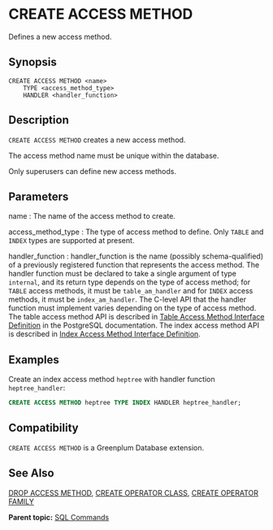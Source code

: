 # CREATE ACCESS METHOD

Defines a new access method.

## <a id="section2"></a>Synopsis 

``` {#sql_command_synopsis}
CREATE ACCESS METHOD <name>
    TYPE <access_method_type>
    HANDLER <handler_function>
```

## <a id="section3"></a>Description 

`CREATE ACCESS METHOD` creates a new access method.

The access method name must be unique within the database.

Only superusers can define new access methods.


## <a id="section4"></a>Parameters 

name
:   The name of the access method to create.

access\_method\_type
:   The type of access method to define. Only `TABLE` and `INDEX` types are supported at present.

handler\_function
:   handler\_function is the name \(possibly schema-qualified\) of a previously registered function that represents the access method. The handler function must be declared to take a single argument of type `internal`, and its return type depends on the type of access method; for `TABLE` access methods, it must be `table_am_handler` and for `INDEX` access methods, it must be `index_am_handler`. The C-level API that the handler function must implement varies depending on the type of access method. The table access method API is described in [Table Access Method Interface Definition](https://www.postgresql.org/docs/12/tableam.html) in the PostgreSQL documentation. The index access method API is described in [Index Access Method Interface Definition](https://www.postgresql.org/docs/12/indexam.html).

## <a id="section6"></a>Examples 

Create an index access method `heptree` with handler function `heptree_handler`:

``` sql
CREATE ACCESS METHOD heptree TYPE INDEX HANDLER heptree_handler;
```

## <a id="section7"></a>Compatibility 

`CREATE ACCESS METHOD` is a Greenplum Database extension.

## <a id="section8"></a>See Also 

[DROP ACCESS METHOD](DROP_ACCESS_METHOD.html), [CREATE OPERATOR CLASS](CREATE_OPERATOR_CLASS.html), [CREATE OPERATOR FAMILY](CREATE_OPERATOR_FAMILY.html)

**Parent topic:** [SQL Commands](../sql_commands/sql_ref.html)

